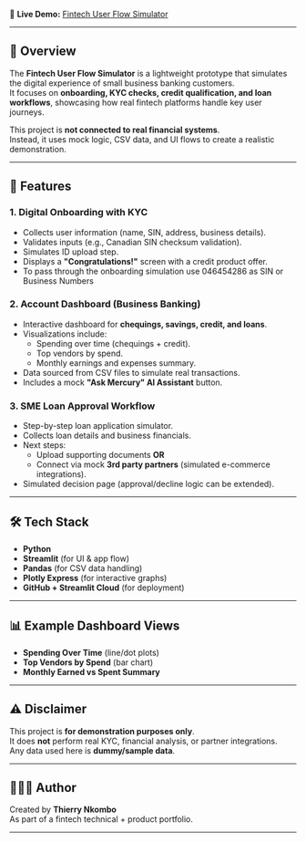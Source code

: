 🔗 **Live Demo:** [Fintech User Flow Simulator](https://fintech-user-flow.streamlit.app/)

---

## 📌 Overview

The **Fintech User Flow Simulator** is a lightweight prototype that simulates the digital experience of small business banking customers.  
It focuses on **onboarding, KYC checks, credit qualification, and loan workflows**, showcasing how real fintech platforms handle key user journeys.

This project is **not connected to real financial systems**.  
Instead, it uses mock logic, CSV data, and UI flows to create a realistic demonstration.

---

## 🚀 Features

### 1. **Digital Onboarding with KYC**
- Collects user information (name, SIN, address, business details).
- Validates inputs (e.g., Canadian SIN checksum validation).
- Simulates ID upload step.
- Displays a **"Congratulations!"** screen with a credit product offer.
- To pass through the onboarding simulation use 046454286 as SIN or Business Numbers

### 2. **Account Dashboard (Business Banking)**
- Interactive dashboard for **chequings, savings, credit, and loans**.
- Visualizations include:
  - Spending over time (chequings + credit).
  - Top vendors by spend.
  - Monthly earnings and expenses summary.
- Data sourced from CSV files to simulate real transactions.
- Includes a mock **"Ask Mercury" AI Assistant** button.

### 3. **SME Loan Approval Workflow**
- Step-by-step loan application simulator.
- Collects loan details and business financials.
- Next steps:
  - Upload supporting documents **OR**
  - Connect via mock **3rd party partners** (simulated e-commerce integrations).
- Simulated decision page (approval/decline logic can be extended).

---

## 🛠️ Tech Stack

- **Python**  
- **Streamlit** (for UI & app flow)  
- **Pandas** (for CSV data handling)  
- **Plotly Express** (for interactive graphs)  
- **GitHub + Streamlit Cloud** (for deployment)  

---

## 📊 Example Dashboard Views

- **Spending Over Time** (line/dot plots)  
- **Top Vendors by Spend** (bar chart)  
- **Monthly Earned vs Spent Summary**  

---

## ⚠️ Disclaimer

This project is **for demonstration purposes only**.  
It does **not** perform real KYC, financial analysis, or partner integrations.  
Any data used here is **dummy/sample data**.  

---

## 👨🏽‍💻 Author

Created by **Thierry Nkombo**  
As part of a fintech technical + product portfolio.  

---

